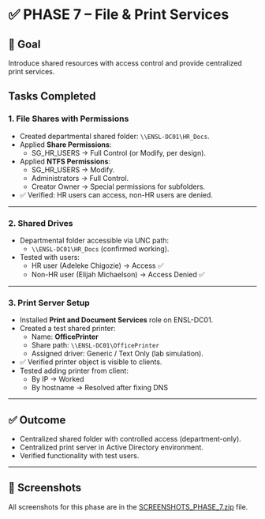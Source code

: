# ✅ PHASE 7 – File & Print Services  

## 🎯 Goal  
Introduce shared resources with access control and provide centralized print services.  

## Tasks Completed  

### 1. File Shares with Permissions  
- Created departmental shared folder: `\\ENSL-DC01\HR_Docs`.  
- Applied **Share Permissions**:  
  - SG_HR_USERS → Full Control (or Modify, per design).  
- Applied **NTFS Permissions**:  
  - SG_HR_USERS → Modify.  
  - Administrators → Full Control.  
  - Creator Owner → Special permissions for subfolders.  
- ✅ Verified: HR users can access, non-HR users are denied.  

---

### 2. Shared Drives  
- Departmental folder accessible via UNC path:  
  - `\\ENSL-DC01\HR_Docs` (confirmed working).  
- Tested with users:  
  - HR user (Adeleke Chigozie) → Access ✅  
  - Non-HR user (Elijah Michaelson) → Access Denied ✅  

---

### 3. Print Server Setup  
- Installed **Print and Document Services** role on ENSL-DC01.  
- Created a test shared printer:  
  - Name: **OfficePrinter**  
  - Share path: `\\ENSL-DC01\OfficePrinter`  
  - Assigned driver: Generic / Text Only (lab simulation).  
- ✅ Verified printer object is visible to clients.  
- Tested adding printer from client:  
  - By IP → Worked  
  - By hostname → Resolved after fixing DNS  

---

## ✅ Outcome  
- Centralized shared folder with controlled access (department-only).  
- Centralized print server in Active Directory environment.  
- Verified functionality with test users.  

---

## 📂 Screenshots  
All screenshots for this phase are in the [SCREENSHOTS_PHASE_7.zip](./SCREENSHOTS_PHASE_7.zip) file.  
